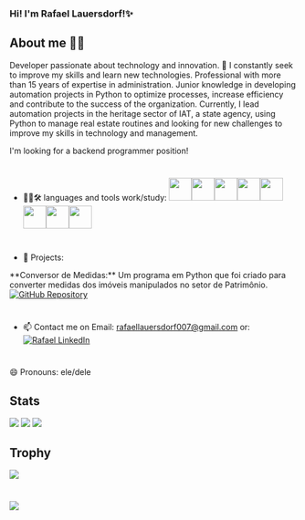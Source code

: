 ### Hi! I'm Rafael Lauersdorf!✨


## About me 👨‍💻

Developer passionate about technology and innovation. 🚀 I constantly seek to improve my skills and learn new technologies.
Professional with more than 15 years of expertise in administration. Junior knowledge in developing automation projects in Python to optimize processes, increase efficiency and contribute to the success of the organization. 
Currently, I lead automation projects in the heritage sector of IAT, a state agency, using Python to manage real estate routines and looking for new challenges to improve my skills in technology and management.

I'm looking for a backend programmer position!


#
- 👨‍💻🛠 languages and tools work/study:
<img src="https://cdn.jsdelivr.net/gh/devicons/devicon/icons/python/python-original-wordmark.svg" width="40" height="40"/><img src="https://cdn.jsdelivr.net/gh/devicons/devicon/icons/mysql/mysql-original-wordmark.svg" width="40" height="40"/><img src="https://cdn.jsdelivr.net/gh/devicons/devicon/icons/java/java-original-wordmark.svg" width="40" height="40" /><img src="https://cdn.jsdelivr.net/gh/devicons/devicon/icons/html5/html5-original.svg" width="40" height="40"/><img src="https://cdn.jsdelivr.net/gh/devicons/devicon/icons/css3/css3-original.svg" width="40" height="40"/><img src="https://cdn.jsdelivr.net/gh/devicons/devicon/icons/github/github-original.svg" width="40" height="40"/><img src="https://cdn.jsdelivr.net/gh/devicons/devicon/icons/visualstudio/visualstudio-plain.svg" width="40" height="40"/><img src="https://cdn.jsdelivr.net/gh/devicons/devicon/icons/nodejs/nodejs-original.svg" width="40" height="40"/>
          
#
- 📂 Projects: 

<div align="left">
  **Conversor de Medidas:** Um programa em Python que foi criado para converter medidas dos imóveis manipulados no setor de Patrimônio. 
  <a href="https://github.com/Rafaellauersdorf/Conversor-de-Medidas-para-Im-veis.git">
    <img src="https://img.shields.io/badge/Conversor%20de%20Medidas-100000?style=for-the-badge&logo=github&logoColor=white" alt="GitHub Repository"/>
  </a>
</div>
           
         
#          

- 📫 Contact me on Email: rafaellauersdorf007@gmail.com
or: [![Rafael LinkedIn](https://img.shields.io/badge/Rafael%20LinkedIn-0077B5?style=for-the-badge&logo=linkedin&logoColor=white)](https://www.linkedin.com/in/rafael-fdv-314825205)



#

😄 Pronouns: ele/dele


## Stats
![](https://github-readme-stats-git-masterrstaa-rickstaa.vercel.app/api?username=Rafaellauersdorf&show_icons=true&theme=dracula&include_all_commits=true&count_private=true")
![](https://github-readme-stats.vercel.app/api/top-langs/?username=Rafaellauersdorf&theme=dracula&hide=TeX&layout=compact)
![](https://streak-stats.demolab.com/?user=Rafaellauersdorf&theme=dracula)

## Trophy 

![](https://github-profile-trophy.vercel.app/?username=Rafaellauersdorf&theme=onedark)

#
 
![](https://komarev.com/ghpvc/?username=Rafaellauersdorf&style=flat-square&label=Views)

